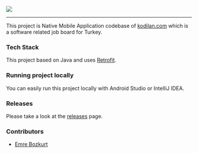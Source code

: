 <img src="https://github.com/kodilan-com/frontend/blob/master/public/logo_c.png?raw=true" />

---

This project is Native Mobile Application codebase of [kodilan.com](https://kodilan.com) which is a software related job board for Turkey.

### Tech Stack

This project based on Java and uses [Retrofit](https://square.github.io/retrofit/).

### Running project locally

You can easily run this project locally with Android Studio or IntelliJ IDEA.

### Releases

Please take a look at the [releases](https://github.com/emre-bozkurt/kodilan-native/releases) page.

### Contributors

- [Emre Bozkurt](https://github.com/emre-bozkurt)
